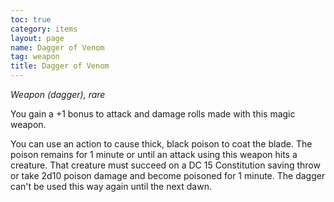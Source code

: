 ```yaml
---
toc: true
category: items
layout: page
name: Dagger of Venom
tag: weapon
title: Dagger of Venom 
---
```

_Weapon (dagger), rare_ 

You gain a +1 bonus to attack and damage rolls made with this magic weapon.

You can use an action to cause thick, black poison to coat the blade. The poison remains for 1 minute or until an attack using this weapon hits a creature. That creature must succeed on a DC 15 Constitution saving throw or take 2d10 poison damage and become poisoned for 1 minute. The dagger can't be used this way again until the next dawn. 